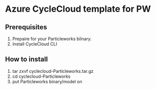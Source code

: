 # Azure CycleCloud template for PW

## Prerequisites

1. Prepaire for your Particleworks bilnary.
1. Install CycleCloud CLI

## How to install 

1. tar zxvf cyclecloud-Particleworks<version>.tar.gz
1. cd cyclecloud-Particleworks<version>
1. put Particleworks binary/model on <template>/blob directory.
1. Rewrite "Files" attribute for your binariy in "project.ini" file. 
1. run "cyclecloud project upload azure-storage" for uploading template to CycleCloud
1. "cyclecloud import_template -f templates/slurm_extended_nfs_pw.txt" for register this template to your CycleCloud

## How to run PW

1. Check License Server setting
3. Upload and Modify Slurm script file
4. sbatch -c 6 -n 1 run.sh (by GPU)

## Known Issues
1. This tempate support only single administrator. So you have to use same user between superuser(initial Azure CycleCloud User) and deployment user of this template
2. Currently AutoScale is disabled. you have to create execute node and get IP. In addtion, create hosts file for your execute node environment.

# Azure CycleCloud用テンプレート:PW(NFS/Slurm)

[Azure CycleCloud](https://docs.microsoft.com/en-us/azure/cyclecloud/) はMicrosoft Azure上で簡単にCAE/HPC/Deep Learning用のクラスタ環境を構築できるソリューションです。


Azure CyceCloudのインストールに関しては、[こちら](https://docs.microsoft.com/en-us/azure/cyclecloud/quickstart-install-cyclecloud) のドキュメントを参照してください。

Partickeworks用のテンプレートになっています。
以下の構成、特徴を持っています。

1. SlurmジョブスケジューラをMasterノードにインストール
1. CPU: H16r, H16r_Promo, HC44rs, HB60rsを想定したテンプレート、イメージ
	 - OpenLogic CentOS 7.6 HPC を利用 
   GPU: 2019/12/6現在, DSVMイメージを利用
1. Masterノードに512GB * 2 のNFSストレージサーバを搭載
	 - Executeノード（計算ノード）からNFSをマウント
1. MasterノードのIPアドレスを固定設定
	 - 一旦停止後、再度起動した場合にアクセスする先のIPアドレスが変更されない

![テンプレート構成](https://raw.githubusercontent.com/hirtanak/scripts/master/20191206-particleworks.jpg "テンプレート構成")

Particleworksテンプレートインストール方法

前提条件: テンプレートを利用するためには、Azure CycleCloud CLIのインストールと設定が必要です。詳しくは、 [こちら](https://docs.microsoft.com/en-us/azure/cyclecloud/install-cyclecloud-cli) の文書からインストールと展開されたAzure CycleCloudサーバのFQDNの設定が必要です。

1. テンプレート本体をダウンロード
1. 展開、ディレクトリ移動
1. Particleworks本体ファイルの準備(例: Particleworks 6.2.2 190807_205925_linux.zip)
1. project.iniファイルの設定（Particleworksファイル名の指定）、Particleworksファイルの指定
   - ファイル名の記載のある"Files"行でParticleworks本体ファイル名を指定します。
1. cyclecloudコマンドラインからテンプレートインストール 
   - tar zxvf cyclecloud-Particleworks<version>.tar.gz
   - cd cyclecloud-Particleworks<version>
   - cyclecloud project upload azure-storage
   - cyclecloud import_template -f templates/slurm_extended_nfs_pw.txt
1. 削除したい場合、 cyclecloud delete_template Particleworks コマンドで削除可能

ジョブ実行の方法

1. プロジェクトディレクトリの作成・移動
1. sbatchコマンドでSlurmへジョブを投入
　 GPU: sbatch -c 6 -n 1 pwgpurun.sh
   CPU: sbatch -c 44 -n 1 -p htc pwcpurun.sh 

***
Copyright Hiroshi Tanaka, hirtanak@gmail.com, @hirtanak All rights reserved.
Use of this source code is governed by MIT license that can be found in the LICENSE file.
